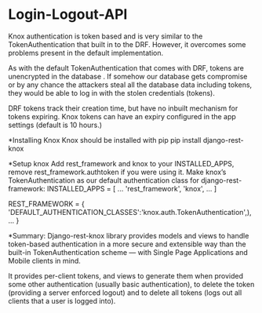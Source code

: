 # Login-Logout-API
Knox authentication is token based and is very similar to the TokenAuthentication that built in to the DRF. However, it overcomes some problems present in the default implementation.

As with the default TokenAuthentication that comes with DRF, tokens are unencrypted in the database . If somehow our database gets compromise or by any chance the attackers steal all the database data including tokens, they would be able to log in with the stolen credentials (tokens).

DRF tokens track their creation time, but have no inbuilt mechanism for tokens expiring. Knox tokens can have an expiry configured in the app settings (default is 10 hours.)

*Installing Knox
Knox should be installed with pip
pip install django-rest-knox

*Setup knox
Add rest_framework and knox to your INSTALLED_APPS, remove rest_framework.authtoken if you were using it.
Make knox’s TokenAuthentication as our default authentication class for django-rest-framework: 
INSTALLED_APPS = [
  ...
  'rest_framework',
  'knox',
  ...
]

REST_FRAMEWORK = {
    'DEFAULT_AUTHENTICATION_CLASSES':'knox.auth.TokenAuthentication',),
    ...
}

*Summary: Django-rest-knox library provides models and views to handle token-based authentication in a more secure and extensible way than the built-in TokenAuthentication scheme — with Single Page Applications and Mobile clients in mind.

It provides per-client tokens, and views to generate them when provided some other authentication (usually basic authentication), to delete the token (providing a server enforced logout) and to delete all tokens (logs out all clients that a user is logged into).

